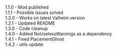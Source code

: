 1.1.0 - Mod published <br>
1.1.1 - Possible issues solved <br>
1.2.0 - Works on latest Valheim version <br>
1.2.1 - Updated README <br>
1.3.0 - Code cleanup <br>
1.4.0 - Added NoUselessWarnings as a dependency <br>
1.4.1 - Fixed PlacementGhost <br>
1.4.2 - utils update <br>